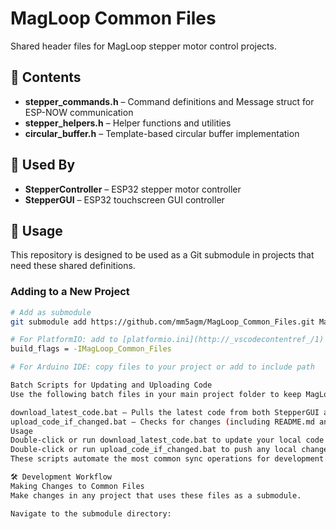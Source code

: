 # MagLoop Common Files

Shared header files for MagLoop stepper motor control projects.

## 📁 Contents

- **stepper_commands.h** – Command definitions and Message struct for ESP-NOW communication
- **stepper_helpers.h** – Helper functions and utilities
- **circular_buffer.h** – Template-based circular buffer implementation

## 🔗 Used By

- **StepperController** – ESP32 stepper motor controller
- **StepperGUI** – ESP32 touchscreen GUI controller

## 🚀 Usage

This repository is designed to be used as a Git submodule in projects that need these shared definitions.

### Adding to a New Project

```sh
# Add as submodule
git submodule add https://github.com/mm5agm/MagLoop_Common_Files.git MagLoop_Common_Files

# For PlatformIO: add to [platformio.ini](http://_vscodecontentref_/1)
build_flags = -IMagLoop_Common_Files

# For Arduino IDE: copy files to your project or add to include path

Batch Scripts for Updating and Uploading Code
Use the following batch files in your main project folder to keep MagLoop_Common_Files and StepperGUI in sync:

download_latest_code.bat – Pulls the latest code from both StepperGUI and MagLoop_Common_Files from GitHub.
upload_code_if_changed.bat – Checks for changes (including README.md and all other files) in both repositories and pushes updates only if changes are detected.
Usage
Double-click or run download_latest_code.bat to update your local code from GitHub.
Double-click or run upload_code_if_changed.bat to push any local changes (including README.md) to GitHub. If there are no changes, the script will warn and do nothing.
These scripts automate the most common sync operations for development and ensure documentation changes are included.

🛠 Development Workflow
Making Changes to Common Files
Make changes in any project that uses these files as a submodule.

Navigate to the submodule directory: